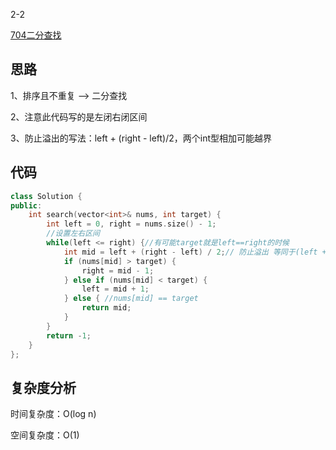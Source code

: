 2-2

[704二分查找](https://leetcode.cn/problems/binary-search/)

## 思路
1、排序且不重复 —> 二分查找

2、注意此代码写的是左闭右闭区间

3、防止溢出的写法：left + (right - left)/2，两个int型相加可能越界

## 代码
```cpp
class Solution {
public:
    int search(vector<int>& nums, int target) {
        int left = 0, right = nums.size() - 1;
        //设置左右区间
        while(left <= right) {//有可能target就是left==right的时候
            int mid = left + (right - left) / 2;// 防止溢出 等同于(left + right)/2
            if (nums[mid] > target) {
                right = mid - 1;
            } else if (nums[mid] < target) {
                left = mid + 1;
            } else { //nums[mid] == target
                return mid;
            }
        }
        return -1;
    }
};
```
## 复杂度分析
时间复杂度：O(log n)

空间复杂度：O(1)
